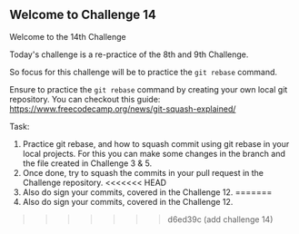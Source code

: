 ## Welcome to Challenge 14

Welcome to the 14th Challenge 

Today's challenge is a re-practice of the 8th and 9th Challenge. 

So focus for this challenge will be to practice the ``git rebase`` command.

Ensure to practice the ``git rebase`` command by creating your own local git repository. You can checkout this guide: https://www.freecodecamp.org/news/git-squash-explained/

Task: 
1. Practice git rebase, and how to squash commit using git rebase in your local projects. For this you can make some changes in the branch and the file created in Challenge 3 & 5. 
2. Once done, try to squash the commits in your pull request in the Challenge repository. 
<<<<<<< HEAD
3. Also do sign your commits, covered in the Challenge 12. 
=======
3. Also do sign your commits, covered in the Challenge 12. 
>>>>>>> d6ed39c (add challenge 14)
